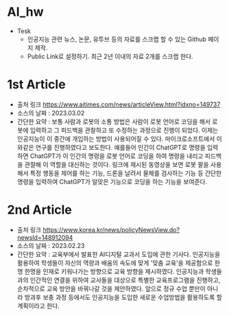 # AI_hw
* Tesk
  - 인공지능 관련 뉴스, 논문, 유투브 등의 자료를 스크랩 할 수 있는 Github 페이지 제작. 
  - Public Link로 설정하기. 최근 2년 이내의 자료 2개를 스크랩 한다. 

# 1st Article
  - 출처 링크 <https://www.aitimes.com/news/articleView.html?idxno=149737>
  - 소스의 날짜 
    : 2023.03.02
  - 간단한 요약
    : 보통 사람과 로봇의 소통 방법은 사람이 로봇 언어로 코딩을 해서 로봇에 입력하고 그 피드백을 관찰하고 또 수정하는 과정으로 진행이 되었다.
      이제는 인공지능이 이 중간에 개입하는 방법이 사용되어질 수 있다. 마이크로소프트에서 이와같은 연구를 진행하였다고 보도한다. 
      예를들어 인간이 ChatGPT로 명령을 입력하면 ChatGPT가 이 인간의 명령을 로봇 언어로 코딩을 하여 명령을 내리고 피드백을 관찰해 이 역할을 대신하는 것이다. 
      링크에 제시된 동영상을 보면 로봇 팔을 사용해서 특정 행동을 제어를 하는 기능, 드론을 날려서 물체를 검사하는 기능 등 간단한 명령을 입력하여
      ChatGPT가 알맞은 기능으로 코딩을 하는 기능을 보여준다. 
  
  
# 2nd Article
  - 출처 링크 <https://www.korea.kr/news/policyNewsView.do?newsId=148912094>
  - 소스의 날짜
    : 2023.02.23
  - 간단한 요약
    : 교육부에서 발표한 AI디지털 교과서 도입에 관한 기사다. 
      인공지능을 활용하여 학생들이 자신의 역량과 배움의 속도에 맞게 '맞춤 교육'을 제공함으로 한 명 한명을 인재로 키워나가는 방향으로 교육 방향을 제시하였다. 
      인공지능과 학생들과의 인간적인 연결을 위하여 교사들을 대상으로 특별한 교육프로그램을 진행하고, 순차적으로 교육 방안을 바꿔나갈 것을 제안하였다.
      앞으로 정규 수업 뿐만이 아니라 방과후 보충 과정 등에서도 인공지능을 도입한 새로운 수업방법을 활용하도록 할 계획이라고 한다. 
      
